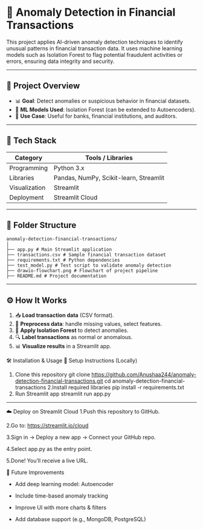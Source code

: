 # 💸 Anomaly Detection in Financial Transactions

This project applies AI-driven anomaly detection techniques to identify unusual patterns in financial transaction data. It uses machine learning models such as Isolation Forest to flag potential fraudulent activities or errors, ensuring data integrity and security.

---

## 🚀 Project Overview

- 📊 **Goal**: Detect anomalies or suspicious behavior in financial datasets.
- 🤖 **ML Models Used**: Isolation Forest (can be extended to Autoencoders).
- 🎯 **Use Case**: Useful for banks, financial institutions, and auditors.

---

## 🧰 Tech Stack

| Category       | Tools / Libraries                             |
|----------------|-----------------------------------------------|
| Programming    | Python 3.x                                    |
| Libraries      | Pandas, NumPy, Scikit-learn, Streamlit        |
| Visualization  | Streamlit                                     |
| Deployment     | Streamlit Cloud                               |

---

## 📁 Folder Structure
```
anomaly-detection-financial-transactions/
│
├── app.py # Main Streamlit application
├── transactions.csv # Sample financial transaction dataset
├── requirements.txt # Python dependencies
├── test_model.py # Test script to validate anomaly detection
├── drawio-flowchart.png # Flowchart of project pipeline
├── README.md # Project documentation
```
---

## ⚙️ How It Works

1. 📥 **Load transaction data** (CSV format).
2. 🧹 **Preprocess data**: handle missing values, select features.
3. 🌲 **Apply Isolation Forest** to detect anomalies.
4. 🔍 **Label transactions** as normal or anomalous.
5. 📊 **Visualize results** in a Streamlit app.

🛠️ Installation & Usage
🔧 Setup Instructions (Locally)
 1. Clone this repository
    git clone https://github.com/Anushaa244/anomaly-detection-financial-transactions.git
    cd anomaly-detection-financial-transactions
2.Install required libraries
   pip install -r requirements.txt
3. Run Streamlit app
   streamlit run app.py

---

☁️ Deploy on Streamlit Cloud
1.Push this repository to GitHub.

2.Go to: https://streamlit.io/cloud

3.Sign in → Deploy a new app → Connect your GitHub repo.

4.Select app.py as the entry point.

5.Done! You’ll receive a live URL.

📌 Future Improvements
 * Add deep learning model: Autoencoder

 * Include time-based anomaly tracking

 * Improve UI with more charts & filters

 * Add database support (e.g., MongoDB, PostgreSQL)





